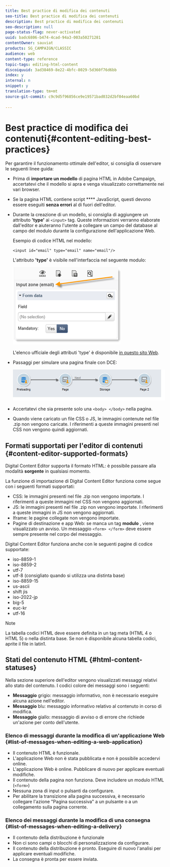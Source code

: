 ```yaml
---
title: Best practice di modifica dei contenuti
seo-title: Best practice di modifica dei contenuti
description: Best practice di modifica dei contenuti
seo-description: null
page-status-flag: never-activated
uuid: badc6806-b474-4cad-94a3-003a50271281
contentOwner: sauviat
products: SG_CAMPAIGN/CLASSIC
audience: web
content-type: reference
topic-tags: editing-html-content
discoiquuid: 3ad38469-8e22-4bfc-8029-5d360f76d6bb
index: y
internal: n
snippet: y
translation-type: tm+mt
source-git-commit: c9c9d5f96856ce9e19571bad032d2bf04eaa60bd

---
```



# Best practice di modifica dei contenuti{#content-editing-best-practices}

Per garantire il funzionamento ottimale dell&#39;editor, si consiglia di osservare le seguenti linee guida:

* Prima di **importare un modello** di pagina HTML in Adobe Campaign, accertatevi che il modello si apra e venga visualizzato correttamente nei vari browser.
* Se la pagina HTML contiene script **** JavaScript, questi devono essere eseguiti **senza errori** al di fuori dell&#39;editor.
* Durante la creazione di un modello, si consiglia di aggiungere un attributo **&#39;type&#39;** ai `<input>` tag. Queste informazioni verranno elaborate dall&#39;editor e aiuteranno l&#39;utente a collegare un campo del database al campo del modulo durante la configurazione dell&#39;applicazione Web.

   Esempio di codice HTML nel modello:

   ```
   <input id="email" type="email" name="email"/>
   ```

   L&#39;attributo **&#39;type&#39;** è visibile nell&#39;interfaccia nel seguente modulo:

   ![](assets/dce_sidebar_inputtypechanges.png)

   L&#39;elenco ufficiale degli attributi &#39;type&#39; è disponibile [in questo sito Web](https://www.w3schools.com/tags/att_input_type.asp).

* Passaggi per simulare una pagina finale con DCE:

   ![](assets/dce_enchainement.png)

* Accertatevi che sia presente solo una `<body> </body>` nella pagina.
* Quando viene caricato un file CSS o JS, le immagini contenute nel file .zip non vengono caricate. I riferimenti a queste immagini presenti nel CSS non vengono quindi aggiornati.

## Formati supportati per l&#39;editor di contenuti {#content-editor-supported-formats}

Digital Content Editor supporta il formato HTML: è possibile passare alla modalità **sorgente** in qualsiasi momento.

La funzione di importazione di Digital Content Editor funziona come segue con i seguenti formati supportati:

* CSS: le immagini presenti nel file .zip non vengono importate. I riferimenti a queste immagini nel CSS non vengono aggiornati.
* JS: le immagini presenti nel file .zip non vengono importate. I riferimenti a queste immagini in JS non vengono aggiornati.
* Iframe: le pagine collegate non vengono importate.
* Pagine di destinazione e app Web: se manca un tag **modulo** , viene visualizzato un avviso. Un messaggio `<form> </form>` deve essere sempre presente nel corpo del messaggio.

Digital Content Editor funziona anche con le seguenti pagine di codice supportate:

* iso-8859-1
* iso-8859-2
* utf-7
* utf-8 (consigliato quando si utilizza una distinta base)
* iso-8859-15
* us-ascii
* shift jis
* iso-2022-jp
* big-5
* euc-kr
* utf-16

>[!NOTE]
>
>La tabella codici HTML deve essere definita in un tag meta (HTML 4 o HTML 5) o nella distinta base. Se non è disponibile alcuna tabella codici, aprite il file in latin1.

## Stati del contenuto HTML {#html-content-statuses}

Nella sezione superiore dell&#39;editor vengono visualizzati messaggi relativi allo stato del contenuto. I codici colore dei messaggi sono i seguenti:

* **Messaggio** grigio: messaggio informativo, non è necessario eseguire alcuna azione nell&#39;editor.
* **Messaggio** blu: messaggio informativo relativo al contenuto in corso di modifica.
* **Messaggio** giallo: messaggio di avviso o di errore che richiede un&#39;azione per conto dell&#39;utente.

### Elenco di messaggi durante la modifica di un&#39;applicazione Web {#list-of-messages-when-editing-a-web-application}

* Il contenuto HTML è funzionale.
* L&#39;applicazione Web non è stata pubblicata e non è possibile accedervi online.
* L&#39;applicazione Web è online. Pubblicare di nuovo per applicare eventuali modifiche.
* Il contenuto della pagina non funziona. Deve includere un modulo HTML (`<form>`)
* Nessuna zona di input o pulsanti da configurare.
* Per abilitare la transizione alla pagina successiva, è necessario collegare l&#39;azione &quot;Pagina successiva&quot; a un pulsante o a un collegamento sulla pagina corrente.

### Elenco dei messaggi durante la modifica di una consegna {#list-of-messages-when-editing-a-delivery}

* Il contenuto della distribuzione è funzionale
* Non ci sono campi o blocchi di personalizzazione da configurare.
* Il contenuto della distribuzione è pronto. Eseguire di nuovo l&#39;analisi per applicare eventuali modifiche.
* La consegna è pronta per essere inviata.

